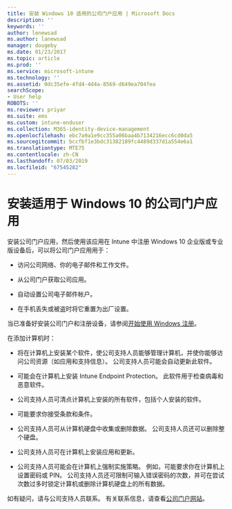 ```yaml
---
title: 安装 Windows 10 适用的公司门户应用 | Microsoft Docs
description: ''
keywords: ''
author: lenewsad
ms.author: lanewsad
manager: dougeby
ms.date: 01/23/2017
ms.topic: article
ms.prod: ''
ms.service: microsoft-intune
ms.technology: ''
ms.assetid: 0dc35efe-4fd4-4d4a-8569-d649ea704fea
searchScope:
- User help
ROBOTS: ''
ms.reviewer: priyar
ms.suite: ems
ms.custom: intune-enduser
ms.collection: M365-identity-device-management
ms.openlocfilehash: ebc7a9a1e9cc355a06baa4b7134216ecc6cd0da5
ms.sourcegitcommit: bccfbf1e3bdc31382189fc4489d337d1a554e6a1
ms.translationtype: MTE75
ms.contentlocale: zh-CN
ms.lasthandoff: 07/03/2019
ms.locfileid: "67545282"
---
```

# <a name="installing-the-company-portal-app-for-windows-10"></a>安装适用于 Windows 10 的公司门户应用  

安装公司门户应用，然后使用该应用在 Intune 中注册 Windows 10 企业版或专业版设备后，可以将公司门户应用用于：

- 访问公司网络、你的电子邮件和工作文件。

- 从公司门户获取公司应用。

- 自动设置公司电子邮件帐户。

- 在手机丢失或被盗时将它重置为出厂设置。

当已准备好安装公司门户和注册设备，请参阅[开始使用 Windows 注册](windows-enrollment-company-portal.md)。  

在添加计算机时：

- 将在计算机上安装某个软件，使公司支持人员能够管理计算机，并使你能够访问公司资源（如应用和支持信息）。 公司支持人员可能会自动更新此软件。

- 可能会在计算机上安装 Intune Endpoint Protection。 此软件用于检查病毒和恶意软件。

- 公司支持人员可清点计算机上安装的所有软件，包括个人安装的软件。

- 可能要求你接受条款和条件。

- 公司支持人员可从计算机硬盘中收集或删除数据。 公司支持人员还可以删除整个硬盘。

- 公司支持人员可在计算机上安装应用和更新。

- 公司支持人员可能会在计算机上强制实施策略。 例如，可能要求你在计算机上设置密码或 PIN。 公司支持人员还可限制可输入错误密码的次数，并可在尝试次数过多时锁定计算机或删除计算机硬盘上的所有数据。

如有疑问，请与公司支持人员联系。 有关联系信息，请查看[公司门户网站](https://go.microsoft.com/fwlink/?linkid=2010980)。
